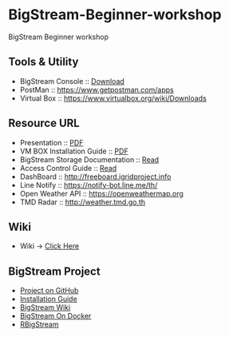 # BigStream-Beginner-workshop
BigStream Beginner workshop

## Tools & Utility
* BigStream Console :: [Download](http://www.igridproject.info/owncloud/index.php/s/IhFsygq1Xls7Up6)
* PostMan :: https://www.getpostman.com/apps
* Virtual Box :: https://www.virtualbox.org/wiki/Downloads

## Resource URL
* Presentation :: [PDF](http://igridproject.info/owncloud/index.php/s/XAb2M1XUJVJLuyb)
* VM BOX Installation Guide :: [PDF](http://igridproject.info/owncloud/index.php/s/Hzsst3njkrKWdXv)
* BigStream Storage Documentation :: [Read](https://docs.google.com/document/d/1yMsHnJAIxFWTyjCRJtWfJtHs-blxiNF6nvCUEKU4mJ8/edit?usp=sharing)
* Access Control Guide :: [Read](https://docs.google.com/document/d/1beymfq19WWlyINL2KG4eVyihDY5oxocC0aN4PYdPxXk/edit?usp=sharing)
* DashBoard :: http://freeboard.igridproject.info
* Line Notify :: https://notify-bot.line.me/th/
* Open Weather API :: https://openweathermap.org
* TMD Radar :: http://weather.tmd.go.th

## Wiki
* Wiki -> [Click Here](https://github.com/igridproject/BigStream-workshop-beginner/wiki)

## BigStream Project
* [Project on GitHub](https://github.com/igridproject/node-bigstream)
* [Installation Guide](https://github.com/igridproject/node-bigstream/wiki/Installation-Guide)
* [BigStream Wiki](https://github.com/igridproject/node-bigstream/wiki)
* [BigStream On Docker](https://github.com/igridproject/bigstream-docker)
* [RBigStream](https://github.com/igridproject/Rbigstream)
